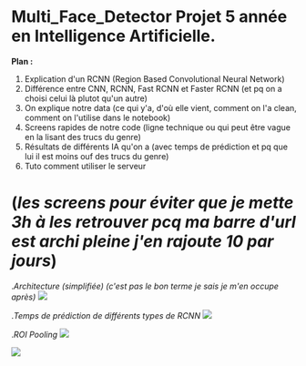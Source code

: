 # Multi_Face_Detector Projet 5 année en Intelligence Artificielle.

**Plan :**
  1. Explication d'un RCNN (Region Based Convolutional Neural Network)
  2. Différence entre CNN, RCNN, Fast RCNN et Faster RCNN (et pq on a choisi celui là plutot qu'un autre)
  3. On explique notre data (ce qui y'a, d'où elle vient, comment on l'a clean, comment on l'utilise dans le notebook)
  4. Screens rapides de notre code (ligne technique ou qui peut être vague en la lisant des trucs du genre)
  5. Résultats de différents IA qu'on a (avec temps de prédiction et pq que lui il est moins ouf des trucs du genre)
  6. Tuto comment utiliser le serveur

# (*les screens pour éviter que je mette 3h à les retrouver pcq ma barre d'url est archi pleine j'en rajoute 10 par jours*)
 .*Architecture (simplifiée) (c'est pas le bon terme je sais je m'en occupe après)*
![](https://miro.medium.com/max/875/1*pSnVmJCyQIRKHDPt3cfnXA.png)

 .*Temps de prédiction de différents types de RCNN*
![](https://miro.medium.com/max/875/1*4gGddZpKeNIPBoVxYECd5w.png)

 .*ROI Pooling*
![](https://deepsense.ai/wp-content/uploads/2017/02/roi_pooling-1.gif.pagespeed.ce.5V5mycIRNu.gif)

![](https://d2l.ai/_images/roi.svg)
